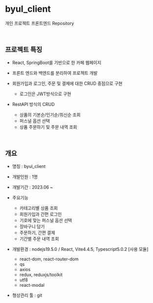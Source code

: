 # byul_client

개인 프로젝트 프론트엔드 Repository

<br/>

## 프로젝트 특징

- React, SpringBoot를 기반으로 한 카페 웹페이지

- 프론트 엔드와 백엔드를 분리하여 프로젝트 개발

- 회원가입과 로그인, 주문 및 결제에 대한 CRUD 중점으로 구현
  - 로그인은 JWT방식으로 구현

- RestAPI 방식의 CRUD
  - 상품의 기본순/인기순/최신순 조회
  - 퍼스널 옵션 선택
  - 상품 주문하기 및 주문 내역 조회

<br/>

## 개요

- 명칭 : byul_client

- 개발인원 : 1명

- 개발기간 : 2023.06 ~

- 주요기능
  - 카테고리별 상품 조회
  - 회원가입과 간편 로그인
  - 기호에 맞는 퍼스널 옵션 선택
  - 장바구니 담기
  - 주문하기, 간편 결제
  - 기간별 주문 내역 조회

- 개발환경 : nodejs19.5.0 / React, Vite4.4.5, Typescript5.0.2
  [사용 모듈]
  - react-dom, react-router-dom
  - qs
  - axios
  - redux, reduxjs/toolkit
  - utf8
  - react-modal
 
- 형상관리 툴 : git
